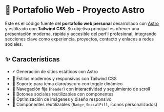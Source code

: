 # 🚀 Portafolio Web - Proyecto Astro

Este es el código fuente del **portafolio web personal** desarrollado con [Astro](https://astro.build/) y estilizado con **Tailwind CSS**. Su objetivo principal es ofrecer una presentación moderna, rápida y accesible del perfil profesional, integrando secciones clave como experiencia, proyectos, contacto y enlaces a redes sociales.

## ✨ Características

- ⚡️ Generación de sitios estáticos con Astro
- 🎨 Estilos modernos y responsivos con Tailwind CSS
- 🌙 Soporte para tema claro/oscuro con toggle dinámico
- 🧭 Navegación fija (`header`) con interactividad y seguimiento de scroll
- 📩 Botones sociales reutilizables con componentes
- 📸 Optimización de imágenes y diseño responsivo
- 🧩 Componentes reutilizables (`Badge`, `SocialPill`, íconos personalizados)